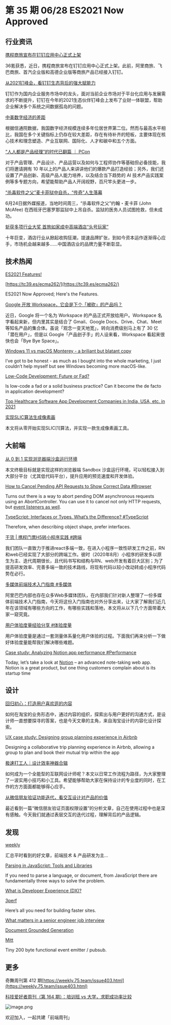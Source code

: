 # 第 35 期 06/28 ES2021 Now Approved
## 行业资讯
[携程商旅宣布在钉钉应用中心正式上架](https://www.toutiao.com/i6977253683272614430/)

36氪获悉，近日，携程商旅宣布在钉钉应用中心正式上架。此前，阿里商旅、飞巴商旅、首汽企业版和高德企业版等商旅产品已经接入钉钉。

[从2021钉峰会，看钉钉生态背后的强大赋能力](https://mp.weixin.qq.com/s/mZvhiv8X14lpcUdj8dKogA)

钉钉作为国内企业服务市场中的龙头，面对当前企业市场对于平台化应用与发展需求的不断提升，钉钉在今年的2021生态伙伴钉峰会上发布了业财一体联盟，帮助企业解决多个系统之间数据孤岛的问题。

[中美数字经济的差距](https://mp.weixin.qq.com/s/07vZMTK66e2Q89JxOWOs2g)

根据信通院数据，我国数字经济规模连续多年位居世界第二位。然而与最高水平相比，我国在多个关键指标上仍存在较大差距，存在有待补齐的短板，主要体现在核心技术和理念塑造、产业互联网、国际化、人才和碳中和五个方面。

[“人人都是产品经理”的时代已翻篇 ｜ PCon](https://mp.weixin.qq.com/s/U2RKdHA-bEJn-fOyey3mqQ)

对于产品管理、产品设计、产品运营以及如何与工程师协作等基础但必备技能，我们将邀请拥有 10 年以上的产品人来讲讲他们的爆款产品打造经验；另外，我们还设置了产品创新、高级产品人能力培养，以及结合当下趋势的 AI 技术产品实践案例等多专题方向，希望能帮助产品人开阔视野，百尺竿头更进一步。

[“杀毒软件之父”麦卡菲狱中自杀，“传奇”人生落幕](https://mp.weixin.qq.com/s/YZXf9ld_qtwP67H0mfE2NQ)

6月24日据外媒报道，当地时间周三，“杀毒软件之父”约翰・麦卡菲 (John McAfee) 在西班牙巴塞罗那监狱中上吊自杀。监狱的医务人员试图抢救，但未成功。

[斩获多项行业大奖 首旅如家成中高端酒店“头号玩家”](https://mp.weixin.qq.com/s/oLLyxIb3elv926-jSYzqow)

十年巨变，酒店行业从掀起收购狂潮，提速品牌扩张，到如今资本运作逐渐得心应手，市场机会越来越多……中国酒店业的品牌力量不断彰显。

## 技术热闻
[ES2021 Features!](https://h3manth.com/ES2021/)


[https://tc39.es/ecma262/](https://tc39.es/ecma262/)

ES2021 Now Approved; Here's the Features.

[Google 开放 Workspace，它会是下个「被砍」的产品吗？](https://mp.weixin.qq.com/s/Cma1Eb7nO5EaMe16t-2cLw)

近日，Google 将一个名为 Workspace 的产品正式开放给用户。Workspace 名字看起来新，但内里其实是结合了 Gmail、Google Docs、Drive、Chat、Meet 等知名产品的集合体。虽说「观念一变天地宽」，转向消费级别马上有了 30 亿「潜在用户」，但是以 Google「产品刽子手」的人设来看，Workspace 看起来很快也会「Bye Bye Space」。

[Windows 11 vs macOS Monterey - a briliant but blatant copy](https://areknawo.com/windows-11-vs-macos-monterey-a-briliant-but-blatant-copy/)

I’ve got to be honest - as much as I bought into the whole marketing, I just couldn’t help myself but see Windows becoming more macOS-like.

[Low-Code Development: Future or Fad?](https://medium.com/front-end-weekly/low-code-future-or-fad-9def29ec699)

Is low-code a fad or a solid business practice? Can it become the de facto in application development?

[Top Healthcare Software App Development Companies in India, USA, etc. in 2021](https://medium.com/front-end-weekly/top-healthcare-software-app-development-companies-in-india-usa-etc-in-2021-f5d41f6208a7)


[实现SLIC算法生成像素画](https://mp.weixin.qq.com/s/Ui7mRpXs2UqJIutjpIXPsA)

本文将从零开始实现SLIC[1]算法，并实现一款生成像素画工具。

## 大前端
[从 0 到 1 实现浏览器端沙盒运行环境](https://mp.weixin.qq.com/s/7CD_F0hEZtYRK0fvBWb_gQ)

本文终极目标就是实现这样的浏览器端 Sandbox 沙盒运行环境，可以轻松接入到大部分平台（尤其低代码平台），提升应用的预览速度和开发体验。

[How to Cancel Pending API Requests to Show Correct Data #Browser](https://css-tricks.com/how-to-cancel-pending-api-requests-to-show-correct-data/)

Turns out there is a way to abort pending DOM asynchronous requests using an AbortController. You can use it to cancel not only HTTP requests, but [event listeners as well](https://css-tricks.com/using-abortcontroller-as-an-alternative-for-removing-event-listeners/).

[TypeScript: Interfaces or Types. What’s the Difference? #TypeScript](https://blog.scottlogic.com/2021/06/24/types-vs-interfaces.html)

Therefore, when describing object shape, prefer interfaces.

[干货 | 携程门票H5转小程序实践 #跨端](https://mp.weixin.qq.com/s/xiRJN4Wp72oTHFAsI7muEA)

我们团队一直致力于推进react多端一致，在进入小程序一致性研发工作之前，RN和web已经实现了大部分的跨端工作。彼时（2020年8月）小程序的研发多以原生为主、迭代周期很长，且代码书写和结构与RN、web开发有着巨大区别；为了提高研发效率、完善多端一致的技术路线，将现有代码以较小改动转成小程序代码势在必行。

[多媒体前端技术入门指南 #多媒体](https://mp.weixin.qq.com/s/QTpxbWO3RFNj6QqQJxDMZg)

阿里巴巴内部也存在众多Web多媒体团队，在内部我们针对新人整理了一份多媒体前端技术入门指南，今天将这份入门指南也对外分享出来，让大家了解我们近几年在该领域有哪些方向的工作，有哪些实践和落地，本文将从以下几个方面带着大家一窥究竟。

[用户体验度量经验分享 #体验度量](https://mp.weixin.qq.com/s/_CTtyRnEshvOGidvW0f2XQ)

用户体验度量是通过一套测量体系量化用户体验的过程。下面我们再来分析一下做好体验度量能帮我们解决哪些难题。

[Case study: Analyzing Notion app performance #Performance](https://3perf.com/blog/notion/)

Today, let’s take a look at [Notion](https://www.notion.so/) – an advanced note-taking web app. Notion is a great product, but one thing customers complain about is its startup time

## 设计
[回归初心：打造用户喜欢逛的内容](https://mp.weixin.qq.com/s/jsVM9boXmfNC-eQcPySa2Q)

如何在淘宝的业务形态中，通过内容的组织，探索出与用户更好的沟通方式，是设计师一直想要探寻的答案，也是今天文章的主角，来自淘宝设计的内容化设计探索。

[UX case study: Designing group planning experience in Airbnb](https://uxplanet.org/ux-case-study-designing-group-planning-experience-in-airbnb-a92b1608d390)

Designing a collaborative trip planning experience in Airbnb, allowing a group to plan and book their mutual trip within the app

[极速打工人｜设计效率神器合辑](https://mp.weixin.qq.com/s/E8ZY6Smw3z4fpPcG27DQDg)

如何成为一个全能型的互联网设计师呢？本文以日常工作流程为路径，为大家整理了一波实用小技巧和小工具。希望能够帮助大家在保持设计的专业度的同时，在工作的方方面面都能够得心应手。

[从微信朋友验证功能迭代，看交互设计对产品的价值](https://mp.weixin.qq.com/s/-hGW0vlDm2-Eauki_CrXDQ)

最近看到一篇“微信朋友验证页面权限设置”的分析文章，自己在使用过程中也是深有感触。今天我们就通过表层交互的迭代过程，理解背后的产品逻辑。

## 发现
[weekly](https://github.com/zenany/weekly)

汇总平时看到的好文章，前端技术 & 产品研发为主...

[Parsing in JavaScript: Tools and Libraries](https://tomassetti.me/parsing-in-javascript/)

If you need to parse a language, or document, from JavaScript there are fundamentally three ways to solve the problem.

[What is Developer Experience (DX)?](https://css-tricks.com/what-is-developer-experience-dx/)


[3perf](https://3perf.com/content)

Here’s all you need for building faster sites.

[What matters in a senior engineer job interview](https://swizec.com/blog/what-matters-in-a-senior-engineer-job-interview/)


[Document Grounded Generation](https://blog.ml.cmu.edu/2021/06/25/document-grounded-generation/)


[Mitt](https://github.com/developit/mitt)

Tiny 200 byte functional event emitter / pubsub.

## 更多
奇舞周刊第 412 期[https://weekly.75.team/issue403.html](https://weekly.75.team/issue403.html)

[科技爱好者周刊（第 164 期）：培训班 vs 大学，求职成功率比较](http://www.ruanyifeng.com/blog/2021/06/weekly-issue-164.html)

![image.png](https://cdn.nlark.com/yuque/0/2020/png/85771/1605930034828-7fc81343-651f-4a15-8465-eebe5a23cf61.png#height=31&id=C5Hpa&margin=%5Bobject%20Object%5D&name=image.png&originHeight=90&originWidth=2186&originalType=binary&ratio=1&size=14325&status=done&style=none&width=746)


欢迎加入，一起共建「前端周刊」
